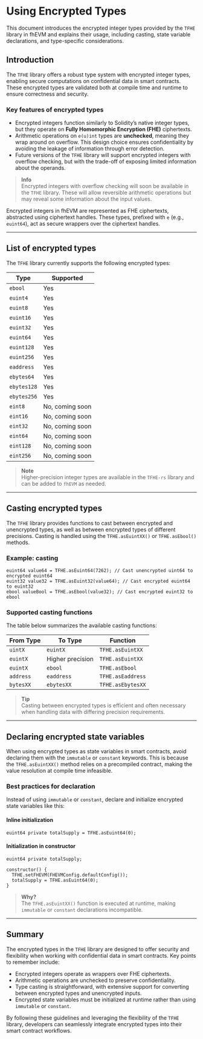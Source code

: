 # Using Encrypted Types

This document introduces the encrypted integer types provided by the `TFHE` library in fhEVM and explains their usage, including casting, state variable declarations, and type-specific considerations.

## Introduction

The `TFHE` library offers a robust type system with encrypted integer types, enabling secure computations on confidential data in smart contracts. These encrypted types are validated both at compile time and runtime to ensure correctness and security.

### Key features of encrypted types

- Encrypted integers function similarly to Solidity’s native integer types, but they operate on **Fully Homomorphic Encryption (FHE)** ciphertexts.
- Arithmetic operations on `e(u)int` types are **unchecked**, meaning they wrap around on overflow. This design choice ensures confidentiality by avoiding the leakage of information through error detection.
- Future versions of the `TFHE` library will support encrypted integers with overflow checking, but with the trade-off of exposing limited information about the operands.

> **Info**  
> Encrypted integers with overflow checking will soon be available in the `TFHE` library. These will allow reversible arithmetic operations but may reveal some information about the input values.

Encrypted integers in fhEVM are represented as FHE ciphertexts, abstracted using ciphertext handles. These types, prefixed with `e` (e.g., `euint64`), act as secure wrappers over the ciphertext handles.

---

## List of encrypted types

The `TFHE` library currently supports the following encrypted types:

| **Type**    | **Supported**   |
| ----------- | --------------- |
| `ebool`     | Yes             |
| `euint4`    | Yes             |
| `euint8`    | Yes             |
| `euint16`   | Yes             |
| `euint32`   | Yes             |
| `euint64`   | Yes             |
| `euint128`  | Yes             |
| `euint256`  | Yes             |
| `eaddress`  | Yes             |
| `ebytes64`  | Yes             |
| `ebytes128` | Yes             |
| `ebytes256` | Yes             |
| `eint8`     | No, coming soon |
| `eint16`    | No, coming soon |
| `eint32`    | No, coming soon |
| `eint64`    | No, coming soon |
| `eint128`   | No, coming soon |
| `eint256`   | No, coming soon |

> **Note**  
> Higher-precision integer types are available in the `TFHE-rs` library and can be added to `fhEVM` as needed.

---

## Casting encrypted types

The `TFHE` library provides functions to cast between encrypted and unencrypted types, as well as between encrypted types of different precisions. Casting is handled using the `TFHE.asEuintXX()` or `TFHE.asEbool()` methods.

### Example: casting

```solidity
euint64 value64 = TFHE.asEuint64(7262); // Cast unencrypted uint64 to encrypted euint64
euint32 value32 = TFHE.asEuint32(value64); // Cast encrypted euint64 to euint32
ebool valueBool = TFHE.asEbool(value32); // Cast encrypted euint32 to ebool
```

### Supported casting functions

The table below summarizes the available casting functions:

| **From Type** | **To Type**      | **Function**      |
| ------------- | ---------------- | ----------------- |
| `uintX`       | `euintX`         | `TFHE.asEuintXX`  |
| `euintX`      | Higher precision | `TFHE.asEuintXX`  |
| `euintX`      | `ebool`          | `TFHE.asEbool`    |
| `address`     | `eaddress`       | `TFHE.asEaddress` |
| `bytesXX`     | `ebytesXX`       | `TFHE.asEbytesXX` |

> **Tip**  
> Casting between encrypted types is efficient and often necessary when handling data with differing precision requirements.

---

## Declaring encrypted state variables

When using encrypted types as state variables in smart contracts, avoid declaring them with the `immutable` or `constant` keywords. This is because the `TFHE.asEuintXX()` method relies on a precompiled contract, making the value resolution at compile time infeasible.

### Best practices for declaration

Instead of using `immutable` or `constant`, declare and initialize encrypted state variables like this:

#### Inline initialization

```solidity
euint64 private totalSupply = TFHE.asEuint64(0);
```

#### Initialization in constructor

```solidity
euint64 private totalSupply;

constructor() {
  TFHE.setFHEVM(FHEVMConfig.defaultConfig());
  totalSupply = TFHE.asEuint64(0);
}
```

> **Why?**  
> The `TFHE.asEuintXX()` function is executed at runtime, making `immutable` or `constant` declarations incompatible.

---

## **Summary**

The encrypted types in the `TFHE` library are designed to offer security and flexibility when working with confidential data in smart contracts. Key points to remember include:

- Encrypted integers operate as wrappers over FHE ciphertexts.
- Arithmetic operations are unchecked to preserve confidentiality.
- Type casting is straightforward, with extensive support for converting between encrypted types and unencrypted inputs.
- Encrypted state variables must be initialized at runtime rather than using `immutable` or `constant`.

By following these guidelines and leveraging the flexibility of the `TFHE` library, developers can seamlessly integrate encrypted types into their smart contract workflows.
